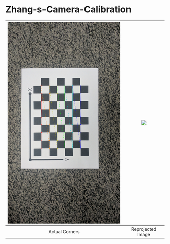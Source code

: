 # Zhang-s-Camera-Calibration

| <img src="Calibration_Imgs/Outputs1/6_corners.png" width="400"> | <img src="Calibration_Imgs/Outputs1/6_reprojected_image.png" width="400"> |
|:--:|:--:|
| Actual Corners | Reprojected Image |
 

